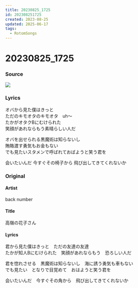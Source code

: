 ```yaml
---
title: 20230825_1725
id: 202308251725
created: 2023-08-25
updated: 2025-06-17
tags:
  - RotomSongs
---
```

# 20230825_1725

### Source

![](https://x.com/Starlystrongest/status/1694989328160829587)

### Lyrics

オバから見た僕はきっと  
ただのキモオタのキモオタ　uh〜  
たかがオタクBにむけられた  
笑顔があれならもう素晴らしい人だ  

オバを出せられる黒魔術は知らないし  
賄賂渡す勇気もお金もない  
でも見たいスタメンで呼ばれておばようと笑う君を  

会いたいんだ 今すぐその椅子から 飛び出してきてくれないか  

### Original

#### Artist

back number

#### Title

高嶺の花子さん

#### Lyrics

君から見た僕はきっと　ただの友達の友達  
たかが知人Bにむけられた　笑顔があれならもう　恐ろしい人だ  
  
君を惚れさせる　黒魔術は知らないし　海に誘う勇気も車もない  
でも見たい　となりで目覚めて　おはようと笑う君を  
  
会いたいんだ　今すぐその角から　飛び出してきてくれないか   

